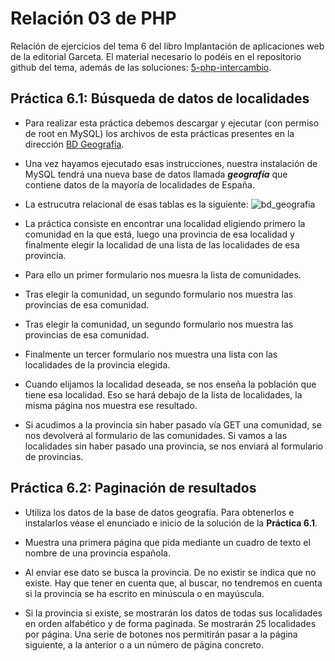 # Relación 03 de PHP

Relación de ejercicios del tema 6 del libro Implantación de aplicaciones web de la editorial Garceta. El material necesario lo podéis en el repositorio github del tema, además de las soluciones: [5-php-intercambio](https://github.com/jorgesancheznet/libro-iaw/tree/master/6-php-bd).

## Práctica 6.1: Búsqueda de datos de localidades

- Para realizar esta práctica debemos descargar y ejecutar (con permiso de root en MySQL) los archivos de esta prácticas presentes en la dirección [BD Geografía](https://github.com/jorgesancheznet/libro-iaw/tree/master/6-php-bd/geografia).

- Una vez hayamos ejecutado esas instrucciones, nuestra instalación de MySQL tendrá una nueva base de datos llamada ***geografía*** que contiene datos de la mayoría de localidades de España.

- La estrucutra relacional de esas tablas es la siguiente:
![bd_geografia](imagenes/bd_geografia.png)

- La práctica consiste en encontrar una localidad eligiendo primero la comunidad en la que está, luego una provincia de esa localidad y finalmente elegir la localidad de una lista de las localidades de esa provincia.

- Para ello un primer formulario nos muesra la lista de comunidades.

- Tras elegir la comunidad, un segundo formulario nos muestra las provincias de esa comunidad.

- Tras elegir la comunidad, un segundo formulario nos muestra las provincias de esa comunidad.

- Finalmente un tercer formulario nos muestra una lista con las localidades de la provincia elegida.

- Cuando elijamos la localidad deseada, se nos enseña la población que tiene esa localidad. Eso se hará debajo de la lista de localidades, la misma página nos muestra ese resultado.

- Si acudimos a la provincia sin haber pasado vía GET una comunidad, se nos devolverá al formulario de las comunidades. Si vamos a las localidades sin haber pasado una provincia, se nos enviará al formulario de provincias.

## Práctica 6.2: Paginación de resultados

- Utiliza los datos de la base de datos geografía. Para obtenerlos e instalarlos véase el enunciado e inicio de la solución de la **Práctica 6.1**.

- Muestra una primera página que pida mediante un cuadro de texto el nombre de una provincia española.

- Al enviar ese dato se busca la provincia. De no existir se indica que no existe. Hay que tener en cuenta que, al buscar, no tendremos en cuenta si la provincia se ha escrito en minúscula o en mayúscula.

- Si la provincia si existe, se mostrarán los datos de todas sus localidades en orden alfabético y de forma paginada. Se mostrarán 25 localidades por página. Una serie de botones nos permitirán pasar a la página siguiente, a la anterior o a un número de página concreto.


